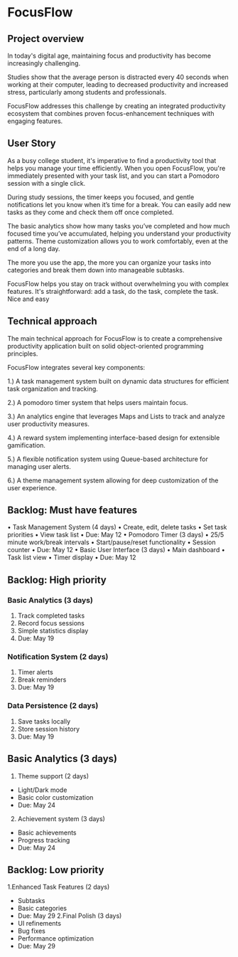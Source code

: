 # FocusFlow

## Project overview

   In today's digital age, maintaining focus and productivity has become increasingly challenging.
   
  Studies show that the average person is distracted every 40 seconds when working at their
computer, leading to decreased productivity and increased stress, particularly among students
and professionals. 

  FocusFlow addresses this challenge by creating an integrated productivity
ecosystem that combines proven focus-enhancement techniques with engaging features.

## User Story
  
  As a busy college student, it's imperative to find a productivity
tool that helps you manage your time efficiently. When you open
FocusFlow, you're immediately presented with your task list, and
you can start a Pomodoro session with a single click.

  During study sessions, the timer keeps you focused, and gentle
notifications let you know when it’s time for a break. You can
easily add new tasks as they come and check them off once
completed.
   
   The basic analytics show how many tasks you’ve completed and
how much focused time you’ve accumulated, helping you
understand your productivity patterns. Theme customization
allows you to work comfortably, even at the end of a long day.
  
  The more you use the app, the more you can organize your tasks
into categories and break them down into manageable subtasks.
  
  FocusFlow helps you stay on track without overwhelming you
with complex features. It's straightforward: add a task, do the
task, complete the task. Nice and easy

## Technical approach

  The main technical approach for FocusFlow is to create a
comprehensive productivity application built on solid
object-oriented programming principles. 

FocusFlow integrates several key components:

1.) A task management system built on dynamic data
structures for efficient task organization and tracking.

2.) A pomodoro timer system that helps users maintain
focus.

3.) An analytics engine that leverages Maps and Lists to
track and analyze user productivity measures.

4.) A reward system implementing interface-based design
for extensible gamification.

 5.) A flexible notification system using Queue-based
architecture for managing user alerts.

6.) A theme management system allowing for deep
customization of the user experience. 


## Backlog: Must have features
• Task Management System (4 days)
• Create, edit, delete tasks
• Set task priorities
• View task list
• Due: May 12
• Pomodoro Timer (3 days)
• 25/5 minute work/break intervals
• Start/pause/reset functionality
• Session counter
• Due: May 12
• Basic User Interface (3 days)
• Main dashboard
• Task list view
• Timer display
• Due: May 12

## Backlog: High priority

### Basic Analytics (3 days)
1. Track completed tasks
2. Record focus sessions
3. Simple statistics display
4. Due: May 19

### Notification System (2 days)
1. Timer alerts
2. Break reminders
3. Due: May 19

### Data Persistence (2 days)
1. Save tasks locally
2. Store session history
3. Due: May 19

## Basic Analytics (3 days)

1. Theme support (2 days)
- Light/Dark mode
- Basic color customization
- Due: May 24
  
2. Achievement system (3 days)
- Basic achievements
- Progress tracking
- Due: May 24

## Backlog: Low priority
1.Enhanced Task Features (2 days)
- Subtasks
- Basic categories
- Due: May 29
2.Final Polish (3 days)
- UI refinements
- Bug fixes
- Performance optimization
- Due: May 29
